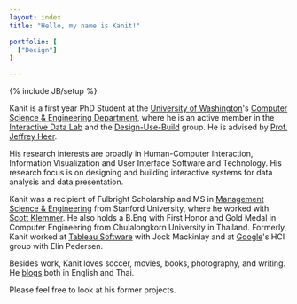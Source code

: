 ```yaml
---
layout: index
title: "Hello, my name is Kanit!"

portfolio: [
  ["Design"]
]

---
```

{% include JB/setup %}

Kanit is a first year PhD Student at the [University of Washington](http://www.uw.edu)'s [Computer Science & Engineering Department](http://cs.washington.edu), where he is an active member in the [Interactive Data Lab](http://idl.cs.washington.edu]) and the [Design-Use-Build](http://dub.washington.edu) group.
He is advised by [Prof. Jeffrey Heer](http://jheer.org).

His research interests are broadly in Human-Computer Interaction, Information Visualization and User Interface Software and Technology.  His research focus is on designing and building interactive systems for data analysis and data presentation.

Kanit was a recipient of Fulbright Scholarship and MS in [Management Science & Engineering](http://msande.stanford.edu) from Stanford University, where he worked with [Scott Klemmer](http://hci.stanford.edu/srk). He also holds a B.Eng with First Honor and Gold Medal in Computer Engineering from Chulalongkorn University in Thailand.  Formerly, Kanit worked at [Tableau Software](http://www.tableausoftware.com) with Jock Mackinlay and at [Google](http://www.google.com)'s HCI group with Elin Pedersen.


Besides work, Kanit loves soccer, movies, books, photography, and writing.  He [blogs](http://medium.com/@kanitw) both in English and Thai.

Please feel free to look at his former projects.

